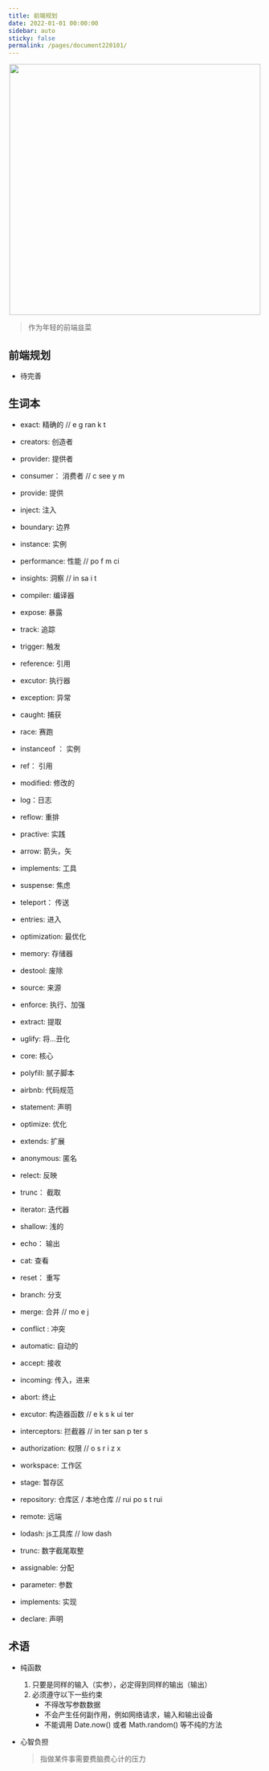```yaml
---
title: 前端规划
date: 2022-01-01 00:00:00
sidebar: auto
sticky: false
permalink: /pages/document220101/
---
```


<p align="center">
  <img width="500" src="https://p16.qhimg.com/dmfd/2560_1440_/t019a0d19f897ac7b6d.jpg"/>
</p>


> 作为年轻的前端韭菜

<!-- more -->



## 前端规划

- 待完善



## 生词本

- exact: 精确的   // e g ran k t

- creators: 创造者 

- provider: 提供者

- consumer： 消费者  // c see y m

- provide:  提供

- inject:  注入

- boundary:  边界

- instance:  实例

- performance:  性能   // po f m ci

- insights: 洞察  // in sa i t

- compiler: 编译器

- expose: 暴露

- track: 追踪

- trigger:  触发

- reference: 引用

- excutor: 执行器 

- exception: 异常

- caught: 捕获

- race: 赛跑

- instanceof ： 实例

- ref： 引用

- modified: 修改的

- log：日志

- reflow: 重排

- practive: 实践

- arrow: 箭头，矢

- implements: 工具

- suspense: 焦虑

- teleport： 传送

- entries: 进入

- optimization: 最优化

- memory: 存储器

- destool: 废除

- source: 来源

- enforce: 执行、加强

- extract: 提取

- uglify: 将...丑化

- core: 核心

- polyfill:  腻子脚本

- airbnb: 代码规范

- statement: 声明

- optimize: 优化

- extends: 扩展

- anonymous:  匿名

- relect: 反映

- trunc： 截取

- iterator: 迭代器

- shallow: 浅的

- echo： 输出

- cat:  查看

- reset： 重写

- branch:  分支

- merge: 合并  // mo e j

- conflict : 冲突

- automatic: 自动的

- accept: 接收

- incoming: 传入，进来

- abort: 终止

- excutor: 构造器函数  // e k s k ui ter

- interceptors: 拦截器  // in ter san p ter s

- authorization: 权限  // o s r i z x

- workspace:  工作区 

- stage: 暂存区

- repository:  仓库区 / 本地仓库  // rui po s t rui

- remote: 远端

- lodash: js工具库  // low dash

- trunc: 数字截尾取整

- assignable:  分配
- parameter:  参数
- implements: 实现
- declare:  声明

## 术语

- 纯函数

  1. 只要是同样的输入（实参），必定得到同样的输出（输出）
  2. 必须遵守以下一些约束
     - 不得改写参数数据
     - 不会产生任何副作用，例如网络请求，输入和输出设备
     - 不能调用 Date.now() 或者 Math.random() 等不纯的方法

- 心智负担

  > 指做某件事需要费脑费心计的压力
